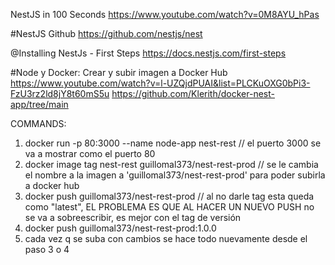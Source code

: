 NestJS in 100 Seconds
https://www.youtube.com/watch?v=0M8AYU_hPas

#NestJS Github
https://github.com/nestjs/nest

@Installing NestJs - First Steps
https://docs.nestjs.com/first-steps


#Node y Docker: Crear y subir imagen a Docker Hub
https://www.youtube.com/watch?v=l-UZQjdPUAI&list=PLCKuOXG0bPi3-FzU3rz2ld8jY8t60mS5u
https://github.com/Klerith/docker-nest-app/tree/main

COMMANDS:
1. docker run -p 80:3000 --name node-app nest-rest  // el puerto 3000 se va a mostrar como el puerto 80
2. docker image tag nest-rest guillomal373/nest-rest-prod  // se le cambia el nombre a la imagen a 'guillomal373/nest-rest-prod' para poder subirla a docker hub
3. docker push guillomal373/nest-rest-prod // al no darle tag esta queda como "latest", EL PROBLEMA ES QUE AL HACER UN NUEVO PUSH no se va a sobreescribir, es mejor con el tag de versión
4. docker push guillomal373/nest-rest-prod:1.0.0
5. cada vez q se suba con cambios se hace todo nuevamente desde el paso 3 o 4